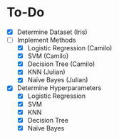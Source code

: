 # To-Do
- [x] Determine Dataset (Iris)
- [ ] Implement Methods
	- [x] Logistic Regression (Camilo)
	- [x] SVM (Camilo)
	- [x] Decision Tree (Camilo)
	- [x] KNN (Julian)
	- [x] Naïve Bayes (Julian)
- [x] Determine Hyperparameters
	- [x] Logistic Regression
	- [x] SVM
	- [x] KNN
	- [x] Decision Tree
	- [x] Naïve Bayes
